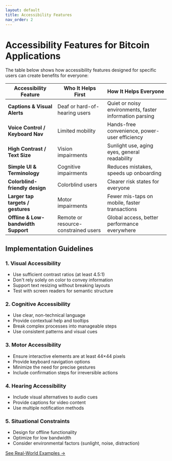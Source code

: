 ```yaml
---
layout: default
title: Accessibility Features
nav_order: 2
---
```


# Accessibility Features for Bitcoin Applications

The table below shows how accessibility features designed for specific users can create benefits for everyone:

| **Accessibility Feature** | **Who It Helps First** | **How It Helps Everyone** |
|-----------------------|--------------------|-----------------------|
| **Captions & Visual Alerts** | Deaf or hard-of-hearing users | Quiet or noisy environments, faster information parsing |
| **Voice Control / Keyboard Nav** | Limited mobility | Hands-free convenience, power-user efficiency |
| **High Contrast / Text Size** | Vision impairments | Sunlight use, aging eyes, general readability |
| **Simple UI & Terminology** | Cognitive impairments | Reduces mistakes, speeds up onboarding |
| **Colorblind-friendly design** | Colorblind users | Clearer risk states for everyone |
| **Larger tap targets / gestures** | Motor impairments | Fewer mis-taps on mobile, faster transactions |
| **Offline & Low-bandwidth Support** | Remote or resource-constrained users | Global access, better performance everywhere |

## Implementation Guidelines

### 1. Visual Accessibility

- Use sufficient contrast ratios (at least 4.5:1)
- Don't rely solely on color to convey information
- Support text resizing without breaking layouts
- Test with screen readers for semantic structure

### 2. Cognitive Accessibility

- Use clear, non-technical language
- Provide contextual help and tooltips
- Break complex processes into manageable steps
- Use consistent patterns and visual cues

### 3. Motor Accessibility

- Ensure interactive elements are at least 44×44 pixels
- Provide keyboard navigation options
- Minimize the need for precise gestures
- Include confirmation steps for irreversible actions

### 4. Hearing Accessibility

- Include visual alternatives to audio cues
- Provide captions for video content
- Use multiple notification methods

### 5. Situational Constraints

- Design for offline functionality
- Optimize for low bandwidth
- Consider environmental factors (sunlight, noise, distraction)

[See Real-World Examples →](examples.html)
